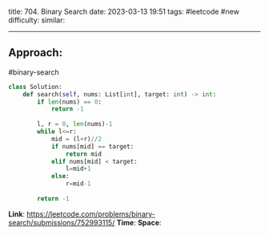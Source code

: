title: 704. Binary Search
date: 2023-03-13 19:51
tags: #leetcode #new
difficulty:
similar: 

---
## Approach:
#binary-search 
```python
class Solution:
    def search(self, nums: List[int], target: int) -> int:
        if len(nums) == 0:
            return -1
        
        l, r = 0, len(nums)-1
        while l<=r:
            mid = (l+r)//2
            if nums[mid] == target:
                return mid
            elif nums[mid] < target:
                l=mid+1
            else:
                r=mid-1
        
        return -1
```

**Link**: https://leetcode.com/problems/binary-search/submissions/752993115/
**Time**:
**Space**: